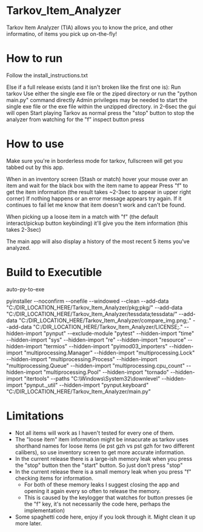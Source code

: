 # Tarkov_Item_Analyzer
Tarkov Item Analyzer (TIA) allows you to know the price, and other informatino, of items you pick up on-the-fly!

# How to run

Follow the install_instructions.txt

Else if a full release exists (and it isn't broken like the first one is):
Run tarkov
Use either the single exe file or the ziped directory or run the "python main.py" command directly
Admin privileges may be needed to start the single exe file or the exe file within the unzipped directory.
in 2-6sec the gui will open
Start playing Tarkov as normal
press the "stop" button to stop the analyzer from watching for the "f" inspect button press

# How to use

Make sure you're in borderless mode for tarkov, fullscreen will get you tabbed out by this app.

When in an inventory screen (Stash or match) hover your mouse over an item and wait for the black box with the item name to appear
Press "f" to get the item information (the result takes ~2-3sec to appear in upper right corner)
If nothing happens or an error message appears try again.
If it continues to fail let me know that item doesn't work and can't be found.

When picking up a loose item in a match with "f" (the default interact/pickup button keybinding)
it'll give you the item information (this takes 2-3sec)

The main app will also display a history of the most recent 5 items you've analyzed.

# Build to Executible
auto-py-to-exe

pyinstaller --noconfirm --onefile --windowed --clean --add-data "C:/DIR_LOCATION_HERE/Tarkov_Item_Analyzer/pkg;pkg/" --add-data "C:/DIR_LOCATION_HERE/Tarkov_Item_Analyzer/tessdata;tessdata/" --add-data "C:/DIR_LOCATION_HERE/Tarkov_Item_Analyzer/compare_img.png;." --add-data "C:/DIR_LOCATION_HERE/Tarkov_Item_Analyzer/LICENSE;." --hidden-import "pynput" --exclude-module "pytest" --hidden-import "time" --hidden-import "sys" --hidden-import "re" --hidden-import "resource" --hidden-import "termios" --hidden-import "pyimod03_importers" --hidden-import "multiprocessing.Manager" --hidden-import "multiprocessing.Lock" --hidden-import "multiprocessing.Process" --hidden-import "multiprocessing.Queue" --hidden-import "multiprocessing.cpu_count" --hidden-import "multiprocessing.Pool" --hidden-import "tornado" --hidden-import "itertools" --paths "C:\Windows\System32\downlevel" --hidden-import "pynput._util" --hidden-import "pynput.keyboard"  "C:/DIR_LOCATION_HERE/Tarkov_Item_Analyzer/main.py"



# Limitations
- Not all items will work as I haven't tested for every one of them.
- The "loose item" item information might be innacurate as tarkov uses shorthand names for loose items
  (ie pst gzh vs pst gzh for two different calibers), so use inventory screen to get more accurate information.
- In the current release there is a large-ish memory leak when you press the "stop" button then the "start" button. So just don't press "stop"
- In the current release there is a small memory leak when you press "f" checking items for information.
  - For both of these memory leaks I suggest closing the app and opening it again every so often to release the memory.
  - This is caused by the keylogger that watches for button presses (ie the "f" key, it's not necessarily the code here, perhaps the implementation)
- Some spaghetti code here, enjoy if you look through it. Might clean it up more later.

